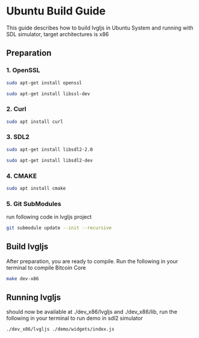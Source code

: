 # Ubuntu Build Guide

This guide describes how to build lvgljs in Ubuntu System and running with SDL simulator, target architectures is x86

## Preparation

### 1. OpenSSL
```bash
sudo apt-get install openssl

sudo apt-get install libssl-dev
```

### 2. Curl
```bash
sudo apt install curl
```

### 3. SDL2
```bash
sudo apt-get install libsdl2-2.0

sudo apt-get install libsdl2-dev
```

### 4. CMAKE
```bash
sudo apt install cmake
```

### 5. Git SubModules
run following code in lvgljs project
```bash
git submodule update --init --recursive
```

## Build lvgljs
After preparation, you are ready to compile. Run the following in your terminal to compile Bitcoin Core
```bash
make dev-x86
```

## Running lvgljs
should now be available at ./dev_x86/lvgljs and ./dev_x86/lib, run the following in your terminal to run demo in sdl2 simulator

```bash
./dev_x86/lvgljs ./demo/widgets/index.js
```

